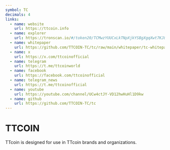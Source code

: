 ```yaml
---
symbol: TC
decimals: 4
links:
  - name: website
    url: https://ttcoin.info
  - name: explorer
    url: https://tronscan.io/#/token20/TCMwzYUUCxLkTNpXjkYSBgXgqXwt7KJ82y
  - name: whitepaper
    url: https://github.com/TTCOIN-TC/tc/raw/main/whitepaper/tc-whitepaper-v2-EN.pdf
  - name: x
    url: https://x.com/ttcoinofficial
  - name: telegram
    url: https://t.me/ttcoinworld
  - name: facebook
    url: https://facebook.com/ttcoinofficial
  - name: telegram_news
    url: https://t.me/ttcoinofficial
  - name: youtube
    url: https://youtube.com/channel/UCw4ctJY-VD12hwHuHl1D9kw
  - name: github
    url: https://github.com/TTCOIN-TC/tc
---
```


# TTCOIN

TTcoin is designed for use in TTcoin brands and organizations.
